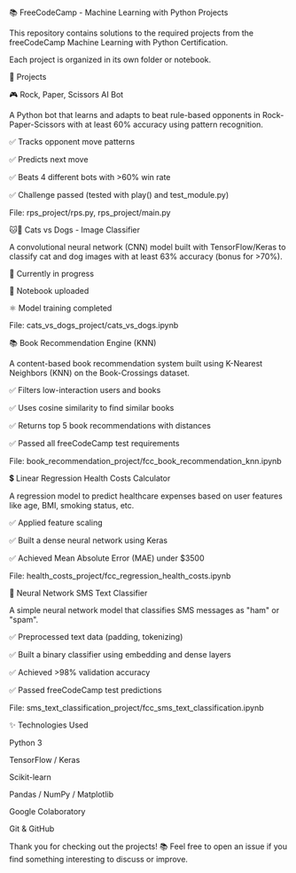 📚 FreeCodeCamp - Machine Learning with Python Projects

This repository contains solutions to the required projects from the freeCodeCamp Machine Learning with Python Certification.

Each project is organized in its own folder or notebook.

🏢 Projects

🎮 Rock, Paper, Scissors AI Bot

A Python bot that learns and adapts to beat rule-based opponents in Rock-Paper-Scissors with at least 60% accuracy using pattern recognition.

✅ Tracks opponent move patterns

✅ Predicts next move

✅ Beats 4 different bots with >60% win rate

✅ Challenge passed (tested with play() and test_module.py)

File: rps_project/rps.py, rps_project/main.py

🐱🐶 Cats vs Dogs - Image Classifier

A convolutional neural network (CNN) model built with TensorFlow/Keras to classify cat and dog images with at least 63% accuracy (bonus for >70%).

🔄 Currently in progress

📁 Notebook uploaded

⚛️ Model training completed

File: cats_vs_dogs_project/cats_vs_dogs.ipynb

📚 Book Recommendation Engine (KNN)

A content-based book recommendation system built using K-Nearest Neighbors (KNN) on the Book-Crossings dataset.

✅ Filters low-interaction users and books

✅ Uses cosine similarity to find similar books

✅ Returns top 5 book recommendations with distances

✅ Passed all freeCodeCamp test requirements

File: book_recommendation_project/fcc_book_recommendation_knn.ipynb

💲 Linear Regression Health Costs Calculator

A regression model to predict healthcare expenses based on user features like age, BMI, smoking status, etc.

✅ Applied feature scaling

✅ Built a dense neural network using Keras

✅ Achieved Mean Absolute Error (MAE) under $3500

File: health_costs_project/fcc_regression_health_costs.ipynb

📢 Neural Network SMS Text Classifier

A simple neural network model that classifies SMS messages as "ham" or "spam".

✅ Preprocessed text data (padding, tokenizing)

✅ Built a binary classifier using embedding and dense layers

✅ Achieved >98% validation accuracy

✅ Passed freeCodeCamp test predictions

File: sms_text_classification_project/fcc_sms_text_classification.ipynb

✨ Technologies Used

Python 3

TensorFlow / Keras

Scikit-learn

Pandas / NumPy / Matplotlib

Google Colaboratory

Git & GitHub

Thank you for checking out the projects! 📚 Feel free to open an issue if you find something interesting to discuss or improve.
